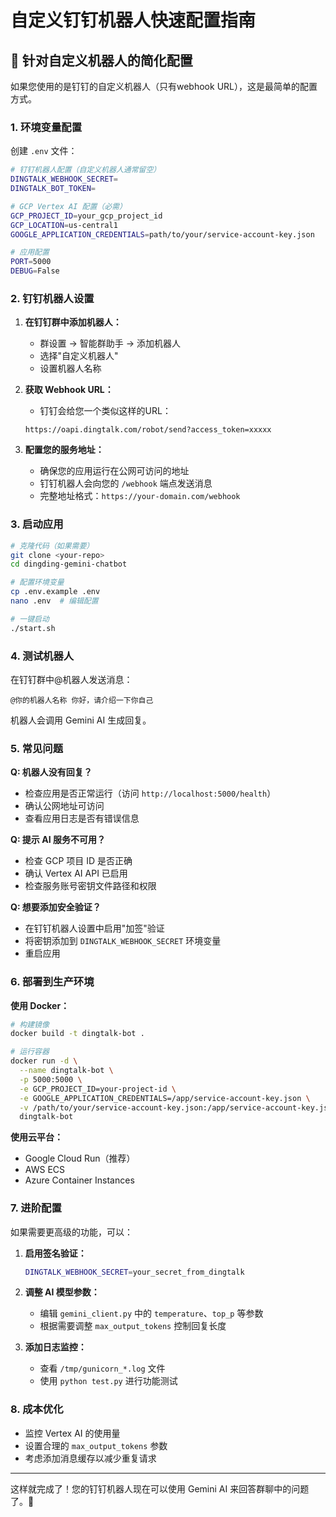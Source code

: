 # 自定义钉钉机器人快速配置指南

## 🚀 针对自定义机器人的简化配置

如果您使用的是钉钉的自定义机器人（只有webhook URL），这是最简单的配置方式。

### 1. 环境变量配置

创建 `.env` 文件：

```bash
# 钉钉机器人配置（自定义机器人通常留空）
DINGTALK_WEBHOOK_SECRET=
DINGTALK_BOT_TOKEN=

# GCP Vertex AI 配置（必需）
GCP_PROJECT_ID=your_gcp_project_id
GCP_LOCATION=us-central1
GOOGLE_APPLICATION_CREDENTIALS=path/to/your/service-account-key.json

# 应用配置
PORT=5000
DEBUG=False
```

### 2. 钉钉机器人设置

1. **在钉钉群中添加机器人：**
   - 群设置 → 智能群助手 → 添加机器人
   - 选择"自定义机器人"
   - 设置机器人名称

2. **获取 Webhook URL：**
   - 钉钉会给您一个类似这样的URL：
   ```
   https://oapi.dingtalk.com/robot/send?access_token=xxxxx
   ```

3. **配置您的服务地址：**
   - 确保您的应用运行在公网可访问的地址
   - 钉钉机器人会向您的 `/webhook` 端点发送消息
   - 完整地址格式：`https://your-domain.com/webhook`

### 3. 启动应用

```bash
# 克隆代码（如果需要）
git clone <your-repo>
cd dingding-gemini-chatbot

# 配置环境变量
cp .env.example .env
nano .env  # 编辑配置

# 一键启动
./start.sh
```

### 4. 测试机器人

在钉钉群中@机器人发送消息：

```
@你的机器人名称 你好，请介绍一下你自己
```

机器人会调用 Gemini AI 生成回复。

### 5. 常见问题

**Q: 机器人没有回复？**
- 检查应用是否正常运行（访问 `http://localhost:5000/health`）
- 确认公网地址可访问
- 查看应用日志是否有错误信息

**Q: 提示 AI 服务不可用？**
- 检查 GCP 项目 ID 是否正确
- 确认 Vertex AI API 已启用
- 检查服务账号密钥文件路径和权限

**Q: 想要添加安全验证？**
- 在钉钉机器人设置中启用"加签"验证
- 将密钥添加到 `DINGTALK_WEBHOOK_SECRET` 环境变量
- 重启应用

### 6. 部署到生产环境

**使用 Docker：**
```bash
# 构建镜像
docker build -t dingtalk-bot .

# 运行容器
docker run -d \
  --name dingtalk-bot \
  -p 5000:5000 \
  -e GCP_PROJECT_ID=your-project-id \
  -e GOOGLE_APPLICATION_CREDENTIALS=/app/service-account-key.json \
  -v /path/to/your/service-account-key.json:/app/service-account-key.json \
  dingtalk-bot
```

**使用云平台：**
- Google Cloud Run（推荐）
- AWS ECS
- Azure Container Instances

### 7. 进阶配置

如果需要更高级的功能，可以：

1. **启用签名验证：**
   ```bash
   DINGTALK_WEBHOOK_SECRET=your_secret_from_dingtalk
   ```

2. **调整 AI 模型参数：**
   - 编辑 `gemini_client.py` 中的 `temperature`、`top_p` 等参数
   - 根据需要调整 `max_output_tokens` 控制回复长度

3. **添加日志监控：**
   - 查看 `/tmp/gunicorn_*.log` 文件
   - 使用 `python test.py` 进行功能测试

### 8. 成本优化

- 监控 Vertex AI 的使用量
- 设置合理的 `max_output_tokens` 参数
- 考虑添加消息缓存以减少重复请求

---

这样就完成了！您的钉钉机器人现在可以使用 Gemini AI 来回答群聊中的问题了。🎉